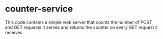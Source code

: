 # counter-service
This code contains a simple web server that counts the number of POST and GET requests it serves and returns the counter on every GET request it receives. 